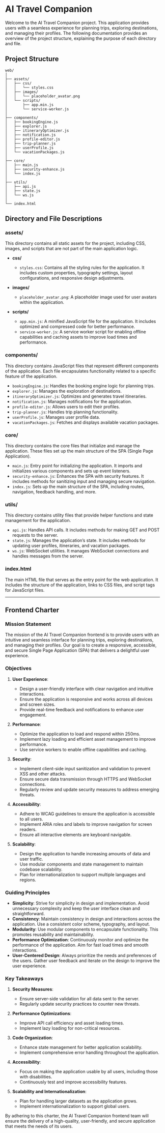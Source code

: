 # AI Travel Companion

Welcome to the AI Travel Companion project. This application provides users with a seamless experience for planning trips, exploring destinations, and managing their profiles. The following documentation provides an overview of the project structure, explaining the purpose of each directory and file.

## Project Structure

```
web/
│
├── assets/
│   ├── css/
│   │   └── styles.css
│   ├── images/
│   │   └── placeholder_avatar.png
│   └── scripts/
│       ├── app.min.js
│       └── service-worker.js
│
├── components/
│   ├── bookingEngine.js
│   ├── explorer.js
│   ├── itineraryOptimizer.js
│   ├── notification.js
│   ├── profile-editor.js
│   ├── trip-planner.js
│   ├── userProfile.js
│   └── vacationPackages.js
│
├── core/
│   ├── main.js
│   ├── security-enhance.js
│   └── index.js
│
├── utils/
│   ├── api.js
│   ├── state.js
│   └── ws.js
│
└── index.html
```

## Directory and File Descriptions

### assets/

This directory contains all static assets for the project, including CSS, images, and scripts that are not part of the main application logic.

- **css/**
  - `styles.css`: Contains all the styling rules for the application. It includes custom properties, typography settings, layout configurations, and responsive design adjustments.

- **images/**
  - `placeholder_avatar.png`: A placeholder image used for user avatars within the application.

- **scripts/**
  - `app.min.js`: A minified JavaScript file for the application. It includes optimized and compressed code for better performance.
  - `service-worker.js`: A service worker script for enabling offline capabilities and caching assets to improve load times and performance.

### components/

This directory contains JavaScript files that represent different components of the application. Each file encapsulates functionality related to a specific feature of the application.

- `bookingEngine.js`: Handles the booking engine logic for planning trips.
- `explorer.js`: Manages the exploration of destinations.
- `itineraryOptimizer.js`: Optimizes and generates travel itineraries.
- `notification.js`: Manages notifications for the application.
- `profile-editor.js`: Allows users to edit their profiles.
- `trip-planner.js`: Handles trip planning functionality.
- `userProfile.js`: Manages user profile data.
- `vacationPackages.js`: Fetches and displays available vacation packages.

### core/

This directory contains the core files that initialize and manage the application. These files set up the main structure of the SPA (Single Page Application).

- `main.js`: Entry point for initializing the application. It imports and initializes various components and sets up event listeners.
- `security-enhance.js`: Enhances the SPA with security features. It includes methods for sanitizing input and managing secure navigation.
- `index.js`: Sets up the main structure of the SPA, including routes, navigation, feedback handling, and more.

### utils/

This directory contains utility files that provide helper functions and state management for the application.

- `api.js`: Handles API calls. It includes methods for making GET and POST requests to the server.
- `state.js`: Manages the application’s state. It includes methods for updating user profiles, itineraries, and vacation packages.
- `ws.js`: WebSocket utilities. It manages WebSocket connections and handles messages from the server.

### index.html

The main HTML file that serves as the entry point for the web application. It includes the structure of the application, links to CSS files, and script tags for JavaScript files.

---

## Frontend Charter

### Mission Statement

The mission of the AI Travel Companion frontend is to provide users with an intuitive and seamless interface for planning trips, exploring destinations, and managing their profiles. Our goal is to create a responsive, accessible, and secure Single Page Application (SPA) that delivers a delightful user experience.

### Objectives

1. **User Experience**:
   - Design a user-friendly interface with clear navigation and intuitive interactions.
   - Ensure the application is responsive and works across all devices and screen sizes.
   - Provide real-time feedback and notifications to enhance user engagement.

2. **Performance**:
   - Optimize the application to load and respond within 250ms.
   - Implement lazy loading and efficient asset management to improve performance.
   - Use service workers to enable offline capabilities and caching.

3. **Security**:
   - Implement client-side input sanitization and validation to prevent XSS and other attacks.
   - Ensure secure data transmission through HTTPS and WebSocket connections.
   - Regularly review and update security measures to address emerging threats.

4. **Accessibility**:
   - Adhere to WCAG guidelines to ensure the application is accessible to all users.
   - Implement ARIA roles and labels to improve navigation for screen readers.
   - Ensure all interactive elements are keyboard navigable.

5. **Scalability**:
   - Design the application to handle increasing amounts of data and user traffic.
   - Use modular components and state management to maintain codebase scalability.
   - Plan for internationalization to support multiple languages and regions.

### Guiding Principles

- **Simplicity**: Strive for simplicity in design and implementation. Avoid unnecessary complexity and keep the user interface clean and straightforward.
- **Consistency**: Maintain consistency in design and interactions across the application. Use a consistent color scheme, typography, and layout.
- **Modularity**: Use modular components to encapsulate functionality. This promotes reusability and maintainability.
- **Performance Optimization**: Continuously monitor and optimize the performance of the application. Aim for fast load times and smooth interactions.
- **User-Centered Design**: Always prioritize the needs and preferences of the users. Gather user feedback and iterate on the design to improve the user experience.

### Key Takeaways

1. **Security Measures**:
   - Ensure server-side validation for all data sent to the server.
   - Regularly update security practices to counter new threats.

2. **Performance Optimizations**:
   - Improve API call efficiency and asset loading times.
   - Implement lazy loading for non-critical resources.

3. **Code Organization**:
   - Enhance state management for better application scalability.
   - Implement comprehensive error handling throughout the application.

4. **Accessibility**:
   - Focus on making the application usable by all users, including those with disabilities.
   - Continuously test and improve accessibility features.

5. **Scalability and Internationalization**:
   - Plan for handling larger datasets as the application grows.
   - Implement internationalization to support global users.

By adhering to this charter, the AI Travel Companion frontend team will ensure the delivery of a high-quality, user-friendly, and secure application that meets the needs of its users.
